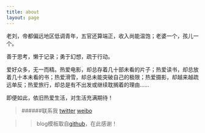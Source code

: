 ```yaml
---
title: about
layout: page
---
```


老刘，帝都偏远地区低调青年，五官还算端正，收入尚能温饱；老婆一个，孩儿一个。

善于思考，懒于记录；勇于幻想，疏于行动。

爱好众多，无一而精。热爱电影，却总存着几十部未看的片子；热爱读书，却总放着几十本未看的书；热爱滑雪，却总未能突破自己的极限；热爱摄影，却越来越疏远单反；热爱旅行，却总是有不出发或继续耽搁着的理由……

即便如此，依旧热爱生活，对生活充满期待！

>######联系我
>[twitter](https://twitter.com/TheodoerLiu)    [weibo](http://weibo.com/sjcnh)


>> blog模板取自[github](https://github.com/hhuai)，在此感谢！
